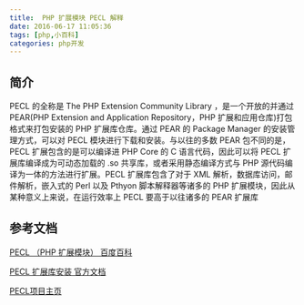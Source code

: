 ```yaml
---
title:  PHP 扩展模块 PECL 解释
date: 2016-06-17 11:05:36
tags: [php,小百科]
categories: php开发
---
```

## 简介

PECL 的全称是 The PHP Extension Community Library ，是一个开放的并通过 PEAR(PHP Extension and Application Repository，PHP 扩展和应用仓库)打包格式来打包安装的 PHP 扩展库仓库。通过 PEAR 的 Package Manager 的安装管理方式，可以对 PECL 模块进行下载和安装。与以往的多数 PEAR 包不同的是，PECL 扩展包含的是可以编译进 PHP Core 的 C 语言代码，因此可以将 PECL 扩展库编译成为可动态加载的 .so 共享库，或者采用静态编译方式与 PHP 源代码编译为一体的方法进行扩展。PECL 扩展库包含了对于 XML 解析，数据库访问，邮件解析，嵌入式的 Perl 以及 Pthyon 脚本解释器等诸多的 PHP 扩展模块，因此从某种意义上来说，在运行效率上 PECL 要高于以往诸多的 PEAR 扩展库

## 参考文档

[PECL （PHP 扩展模块） 百度百科](http://baike.baidu.com/link?url=lISvzx5m1oH0AyzFBM-QQ145DmViNDIKVA_cTzM1pzJL91cuXcis9_uTuqeQmbIFwD4tSN61KpPgMYNfwqFA_ZlUTjWady8BMDDJa2Loreu)

[PECL 扩展库安装 官方文档](http://php.net/manual/zh/install.pecl.php)

[PECL项目主页](http://pecl.php.net/)
